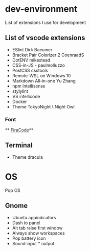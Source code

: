 # dev-environment
List of extensions I use for development


## List of vscode extensions 
* ESlint Dirk Baeumer
* Bracket Pair Colorizer 2 CoenraadS
* DotENV mikestead
* CSS-in-JS - paulmolluzzo
* PostCSS csstools
* Remote-WSL on Windows 10
* Markdown All-in-one Yu Zhang
* npm Intellisense 
* stylylint 
* VS intellicode
* Docker
* Theme TokyoNight \ Night Owl


### Font 
** <a href="https://github.com/tonsky/FiraCode">FiraCode<a/>**

## Terminal 
* Theme dracula

# OS
Pop OS
## Gnome
* Ubuntu appindicators
* Dash to panel
* Alt tab raise first window 
* Always show workspaces
* Pop battery icon
* Sound input * output 


